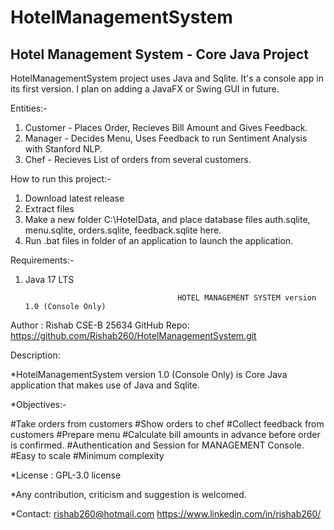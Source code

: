 <h1> HotelManagementSystem </h1>
<h2> Hotel Management System - Core Java Project </h2>
<p>
HotelManagementSystem project uses Java and Sqlite. It's a console app in its first version. I plan on adding a JavaFX or Swing GUI in future. 

Entities:-
1) Customer - Places Order, Recieves Bill Amount and Gives Feedback.
2) Manager - Decides Menu, Uses Feedback to run Sentiment Analysis with Stanford NLP.
3) Chef - Recieves List of orders from several customers.

How to run this project:-
1) Download latest release
2) Extract files
3) Make a new folder C:\HotelData, and place database files auth.sqlite, menu.sqlite, orders.sqlite, feedback.sqlite here.
4) Run .bat files in folder of an application to launch the application.

Requirements:-
1) Java 17 LTS
  
                                         HOTEL MANAGEMENT SYSTEM version 1.0 (Console Only)
Author : Rishab CSE-B 25634
GitHub Repo: https://github.com/Rishab260/HotelManagementSystem.git

Description:

*HotelManagementSystem version 1.0 (Console Only) is Core Java application that makes use of Java and Sqlite.

*Objectives:-

  #Take orders from customers
  #Show orders to chef
  #Collect feedback from customers
  #Prepare menu
  #Calculate bill amounts in advance before order is confirmed.
  #Authentication and Session for MANAGEMENT Console.
  #Easy to scale
  #Minimum complexity
  
*License : GPL-3.0 license

*Any contribution, criticism and suggestion is welcomed. 

*Contact: rishab260@hotmail.com
          https://www.linkedin.com/in/rishab260/

</p>
